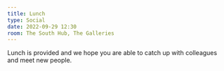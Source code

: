 ```yaml
---
title: Lunch
type: Social
date: 2022-09-29 12:30
room: The South Hub, The Galleries
---
```

Lunch is provided and we hope you are able to catch up with colleagues and meet new people.
